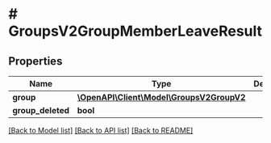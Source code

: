 # # GroupsV2GroupMemberLeaveResult

## Properties

Name | Type | Description | Notes
------------ | ------------- | ------------- | -------------
**group** | [**\OpenAPI\Client\Model\GroupsV2GroupV2**](GroupsV2GroupV2.md) |  | [optional]
**group_deleted** | **bool** |  | [optional]

[[Back to Model list]](../../README.md#models) [[Back to API list]](../../README.md#endpoints) [[Back to README]](../../README.md)
